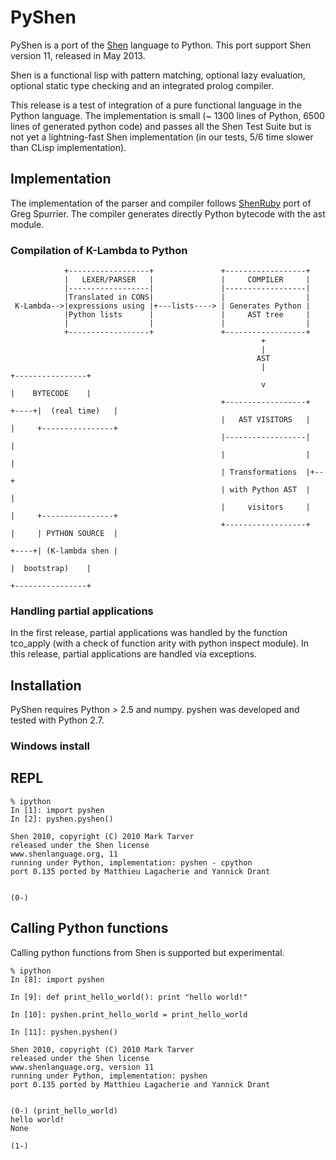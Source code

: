 # PyShen

PyShen is a port of the [Shen](http://shenlanguage.org/) language to Python. This port support Shen version 11, released in May 2013.

Shen is a functional lisp with pattern matching, optional lazy evaluation, optional static type checking and an integrated prolog compiler.

This release is a test of integration of a pure functional language in the Python language. The implementation is small (~ 1300 lines of Python, 6500 lines of generated python code) and passes all the Shen Test Suite but is not yet a lightning-fast Shen implementation (in our tests, 5/6 time slower than CLisp implementation).

## Implementation

The implementation of the parser and compiler follows [ShenRuby](https://github.com/gregspurrier/shen-ruby) port of Greg Spurrier. The compiler generates directly Python bytecode with the ast module.

### Compilation of K-Lambda to Python

                +------------------+               +------------------+
                |   LEXER/PARSER   |               |     COMPILER     |
                |------------------|               |------------------|
                |Translated in CONS|               |                  |
     K-Lambda-->|expressions using |+---lists----> | Generates Python |
                |Python lists      |               |     AST tree     |
                |                  |               |                  |
                +------------------+               +------------------+
                                                            +
                                                            |
                                                           AST
                                                            |                   +----------------+
                                                            v                   |    BYTECODE    |
                                                   +------------------+   +----+|  (real time)   |
                                                   |   AST VISITORS   |   |     +----------------+
                                                   |------------------|   |
                                                   |                  |   |
                                                   | Transformations  |+--+
                                                   | with Python AST  |   |
                                                   |     visitors     |   |     +----------------+
                                                   +------------------+   |     | PYTHON SOURCE  |
                                                                          +----+| (K-lambda shen |
                                                                                |  bootstrap)    |
                                                                                +----------------+

### Handling partial applications

In the first release, partial applications was handled by the function tco_apply (with a check of function arity with python inspect module).
In this release, partial applications are handled via exceptions.

## Installation

PyShen requires Python > 2.5 and numpy. pyshen was developed and tested with Python 2.7.

### Windows install

  
## REPL

    % ipython
    In [1]: import pyshen
    In [2]: pyshen.pyshen()
    
    Shen 2010, copyright (C) 2010 Mark Tarver
    released under the Shen license
    www.shenlanguage.org, 11
    running under Python, implementation: pyshen - cpython
    port 0.135 ported by Matthieu Lagacherie and Yannick Drant


    (0-)

## Calling Python functions

Calling python functions from Shen is supported but experimental.
  
    % ipython
    In [8]: import pyshen

    In [9]: def print_hello_world(): print "hello world!"

    In [10]: pyshen.print_hello_world = print_hello_world

    In [11]: pyshen.pyshen()

    Shen 2010, copyright (C) 2010 Mark Tarver
    released under the Shen license
    www.shenlanguage.org, version 11
    running under Python, implementation: pyshen
    port 0.135 ported by Matthieu Lagacherie and Yannick Drant


    (0-) (print_hello_world)
    hello world!
    None

    (1-)
